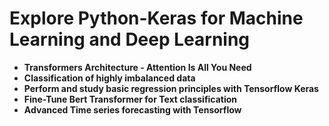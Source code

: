 # Explore Python-Keras for Machine Learning and Deep Learning

* <b>Transformers Architecture - Attention Is All You Need</b><br>
* <b>Classification of highly imbalanced data</b><br>
* <b>Perform and study basic regression principles with Tensorflow Keras</b><br>
* <b>Fine-Tune Bert Transformer for Text classification</b><br>
* <b>Advanced Time series forecasting with Tensorflow</b><br>
